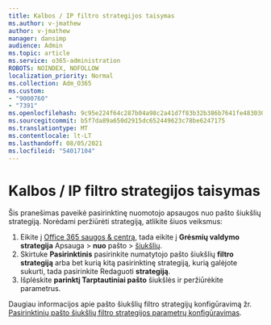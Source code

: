 ```yaml
---
title: Kalbos / IP filtro strategijos taisymas
ms.author: v-jmathew
author: v-jmathew
manager: dansimp
audience: Admin
ms.topic: article
ms.service: o365-administration
ROBOTS: NOINDEX, NOFOLLOW
localization_priority: Normal
ms.collection: Adm_O365
ms.custom:
- "9000760"
- "7391"
ms.openlocfilehash: 9c95e224f64c287b04a98c2a41d7f83b32b386b7641fe483030fa8cc931855a8
ms.sourcegitcommit: b5f7da89a650d2915dc652449623c78be6247175
ms.translationtype: MT
ms.contentlocale: lt-LT
ms.lasthandoff: 08/05/2021
ms.locfileid: "54017104"
---
```

# <a name="fix-languageip-filter-policy"></a>Kalbos / IP filtro strategijos taisymas

Šis pranešimas paveikė pasirinktinę nuomotojo apsaugos nuo pašto šiukšlių strategiją. Norėdami peržiūrėti strategiją, atlikite šiuos veiksmus:

1. Eikite į [Office 365 saugos & centrą](https://go.microsoft.com/fwlink/p/?linkid=2077143), tada eikite į **Grėsmių valdymo strategija** Apsauga  >  **nuo** pašto  >  [šiukšlių](https://go.microsoft.com/fwlink/?linkid=2101518).
2. Skirtuke **Pasirinktinis** pasirinkite numatytojo pašto šiukšlių **filtro strategiją** arba bet kurią kitą pasirinktinę strategiją, kurią galėjote sukurti, tada pasirinkite Redaguoti **strategiją**.
3. Išplėskite **parinktį Tarptautiniai pašto** šiukšlės ir peržiūrėkite parametrus.

Daugiau informacijos apie pašto šiukšlių filtro strategijų konfigūravimą žr. [Pasirinktinių pašto šiukšlių filtro strategijos parametrų konfigūravimas](https://go.microsoft.com/fwlink/?linkid=2101054).
